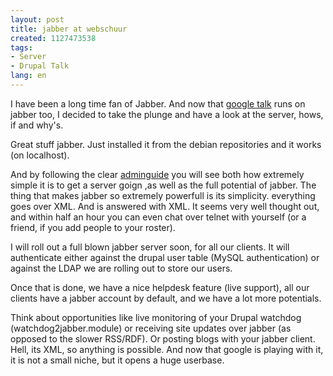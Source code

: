 ```yaml
---
layout: post
title: jabber at webschuur
created: 1127473538
tags:
- Server
- Drupal Talk
lang: en
---
```

I have been a long time fan of Jabber. And now that <a href="http://talk.google.com">google talk</a> runs on jabber too, I decided to take the plunge and have a look at the server, hows, if and why's.

Great stuff jabber. Just installed it from the debian repositories and it works (on localhost). 

And by following the clear <a href="http://jabberd.jabberstudio.org/1.4/doc/adminguide#intro">adminguide</a> you will see both how extremely simple it is to get a server goign ,as well as the full potential of jabber. 
The thing that makes jabber so extremely powerfull is its simplicity. everything goes over XML. And is answered with XML. It seems very well thought out, and within half an hour you can even chat over telnet with yourself (or a friend, if you add people to your roster).

I will roll out a full blown jabber server soon, for all our clients. It will authenticate either against the drupal user table (MySQL authentication) or against the LDAP we are rolling out to store our users. 

Once that is done, we have a nice helpdesk feature (live support), all our clients have a jabber account by default, and we have a lot more potentials. 

Think about opportunities like live monitoring of your Drupal watchdog (watchdog2jabber.module) or receiving site updates over jabber (as opposed to the slower RSS/RDF). Or posting blogs with your jabber client. Hell, its XML, so anything is possible. And now that google is playing with it, it is not a small niche, but it opens a huge userbase. 
